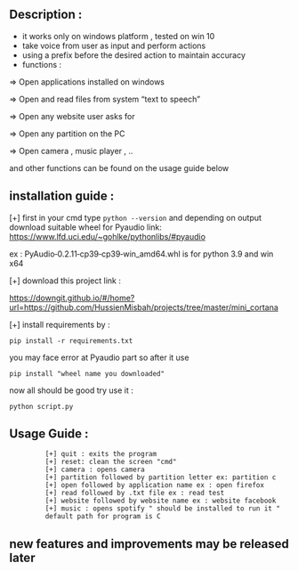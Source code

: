 ## Description :

- it works only on windows platform , tested on win 10 
- take voice from user as input and perform actions
- using a prefix before the desired action to maintain accuracy
- functions :

=> Open applications installed on windows

=> Open and read files from system  “text to speech”

=> Open any website user asks for

=> Open any partition on the PC

=> Open camera , music player , ..  

and other functions can be found on the usage guide below


## installation guide :

[+] first in your cmd type ``python --version`` and depending on output download suitable wheel for Pyaudio 
    link: https://www.lfd.uci.edu/~gohlke/pythonlibs/#pyaudio

ex : PyAudio‑0.2.11‑cp39‑cp39‑win_amd64.whl is for python 3.9 and win x64 

[+] download this project link :

https://downgit.github.io/#/home?url=https://github.com/HussienMisbah/projects/tree/master/mini_cortana

[+] install requirements by :

```
pip install -r requirements.txt
```
you may face error at Pyaudio part so after it use 

```
pip install "wheel name you downloaded"
```

now all should be good try use it :

```
python script.py
```

## Usage Guide  :

```
         [+] quit : exits the program  
         [+] reset: clean the screen "cmd"   
         [+] camera : opens camera
         [+] partition followed by partition letter ex: partition c
         [+] open followed by application name ex : open firefox 
         [+] read followed by .txt file ex : read test  
         [+] website followed by website name ex : website facebook  
         [+] music : opens spotify " should be installed to run it " 
         default path for program is C
```


## new features and improvements may be released later

